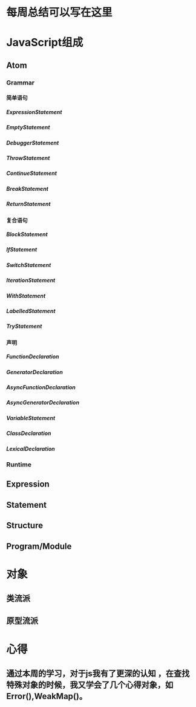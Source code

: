 # 每周总结可以写在这里

# JavaScript组成

## Atom
### Grammar
#### 简单语句
##### ExpressionStatement
##### EmptyStatement
##### DebuggerStatement
##### ThrowStatement
##### ContinueStatement
##### BreakStatement
##### ReturnStatement

#### 复合语句
##### BlockStatement
##### IfStatement
##### SwitchStatement
##### IterationStatement
##### WithStatement
##### LabelledStatement
##### TryStatement

#### 声明
##### FunctionDeclaration
##### GeneratorDeclaration
##### AsyncFunctionDeclaration
##### AsyncGeneratorDeclaration
##### VariableStatement
##### ClassDeclaration
##### LexicalDeclaration


### Runtime

## Expression
## Statement
## Structure
## Program/Module

# 对象
## 类流派
## 原型流派

# 心得
## 通过本周的学习，对于js我有了更深的认知 ，在查找特殊对象的时候，我又学会了几个心得对象，如Error(),WeakMap()。